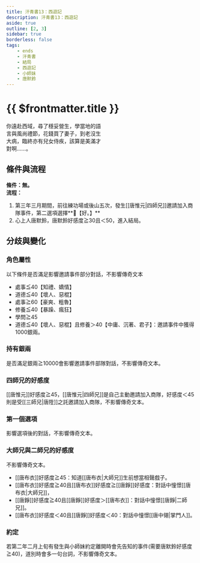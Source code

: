 ```yaml
---
title: 汗青書13：西遊記
description: 汗青書13：西遊記
aside: true
outline: [2, 3]
sidebar: true
borderless: false
tags:
    - ends
    - 汗青書
    - 結局
    - 西遊記
    - 小師妹
    - 唐默鈴
---
```


# {{ $frontmatter.title }}

<EndBackground no=13 title="西遊記">
你遠赴西域，尋了穩妥營生，學當地的語<br>
言與風尚禮節，花錢買了妻子，到老沒生<br>
大病，臨終亦有兒女侍疾，該算是美滿才<br>
對啊……。
</EndBackground>

## 條件與流程

<strong>條件：無。</strong><br>
**流程：**<br>
1. 第三年三月期間，前往練功場或後山五次，發生[[唐惟元|四師兄]]邀請加入商隊事件，第二選項選擇**📖【好。】**
2. 心上人<Girl0Icon>唐默鈴</Girl0Icon>，<Girl0Icon>唐默鈴</Girl0Icon>好感度≧30且＜50，進入結局。

## 分歧與變化

### 角色屬性
以下條件是否滿足影響邀請事件部分對話，不影響傳奇文本
+ 處事≦40【知禮、嬌情】
+ 道德≦40【壞人、惡棍】
+ 處事≧60【豪爽、粗魯】
+ 修養≦40【暴躁、瘋狂】
+ 學問≧45
+ 道德≦40【壞人、惡棍】且修養＞40【中庸、沉著、君子】：邀請事件中獲得1000銀兩。


### 持有銀兩
是否滿足銀兩≧10000會影響邀請事件部隊對話，不影響傳奇文本。

### 四師兄的好感度
[[唐惟元]]好感度≧45，[[唐惟元|四師兄]]是自己主動邀請加入商隊，好感度＜45則是受[[三師兄|唐陞]]之託邀請加入商隊，不影響傳奇文本。

### 第一個選項
影響選項後的對話，不影響傳奇文本。

### 大師兄與二師兄的好感度
不影響傳奇文本。
+ [[唐布衣]]好感度≧45：知道[[唐布衣|大師兄]]生前想當相聲戲子。
+ [[唐布衣]]好感度≧40且[[唐布衣]]好感度≧[[唐錚]]好感度：對話中憧憬[[唐布衣|大師兄]]，
+ [[唐錚]]好感度≧40且[[唐錚]]好感度＞[[唐布衣]]：對話中憧憬[[唐錚|二師兄]]。
+ [[唐布衣]]好感度＜40且[[唐錚]]好感度＜40：對話中憧憬[[唐中翎|掌門人]]。

### 約定
若第二年二月上旬有發生與<Girl0Icon>小師妹</Girl0Icon>約定離開時會先告知的事件(需要<Girl0Icon>唐默鈴</Girl0Icon>好感度≧40)，道別時會多一句台詞，不影響傳奇文本。


